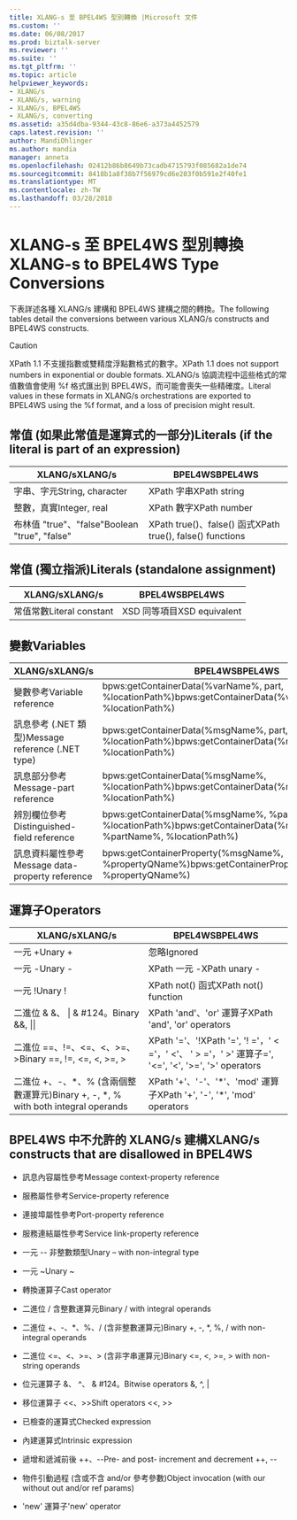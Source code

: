 ```yaml
---
title: XLANG-s 至 BPEL4WS 型別轉換 |Microsoft 文件
ms.custom: ''
ms.date: 06/08/2017
ms.prod: biztalk-server
ms.reviewer: ''
ms.suite: ''
ms.tgt_pltfrm: ''
ms.topic: article
helpviewer_keywords:
- XLANG/s
- XLANG/s, warning
- XLANG/s, BPEL4WS
- XLANG/s, converting
ms.assetid: a35d4dba-9344-43c8-86e6-a373a4452579
caps.latest.revision: ''
author: MandiOhlinger
ms.author: mandia
manager: anneta
ms.openlocfilehash: 02412b86b8649b73cadb4715793f085682a1de74
ms.sourcegitcommit: 8418b1a8f38b7f56979cd6e203f0b591e2f40fe1
ms.translationtype: MT
ms.contentlocale: zh-TW
ms.lasthandoff: 03/28/2018
---
```

# <a name="xlang-s-to-bpel4ws-type-conversions"></a><span data-ttu-id="74de7-102">XLANG-s 至 BPEL4WS 型別轉換</span><span class="sxs-lookup"><span data-stu-id="74de7-102">XLANG-s to BPEL4WS Type Conversions</span></span>
<span data-ttu-id="74de7-103">下表詳述各種 XLANG/s 建構和 BPEL4WS 建構之間的轉換。</span><span class="sxs-lookup"><span data-stu-id="74de7-103">The following tables detail the conversions between various XLANG/s constructs and BPEL4WS constructs.</span></span>  
  
> [!CAUTION]
>  <span data-ttu-id="74de7-104">XPath 1.1 不支援指數或雙精度浮點數格式的數字。</span><span class="sxs-lookup"><span data-stu-id="74de7-104">XPath 1.1 does not support numbers in exponential or double formats.</span></span> <span data-ttu-id="74de7-105">XLANG/s 協調流程中這些格式的常值數值會使用 %f 格式匯出到 BPEL4WS，而可能會喪失一些精確度。</span><span class="sxs-lookup"><span data-stu-id="74de7-105">Literal values in these formats in XLANG/s orchestrations are exported to BPEL4WS using the %f format, and a loss of precision might result.</span></span>  
  
## <a name="literals-if-the-literal-is-part-of-an-expression"></a><span data-ttu-id="74de7-106">常值 (如果此常值是運算式的一部分)</span><span class="sxs-lookup"><span data-stu-id="74de7-106">Literals (if the literal is part of an expression)</span></span>  
  
|<span data-ttu-id="74de7-107">XLANG/s</span><span class="sxs-lookup"><span data-stu-id="74de7-107">XLANG/s</span></span>|<span data-ttu-id="74de7-108">BPEL4WS</span><span class="sxs-lookup"><span data-stu-id="74de7-108">BPEL4WS</span></span>|  
|--------------|-------------|  
|<span data-ttu-id="74de7-109">字串、字元</span><span class="sxs-lookup"><span data-stu-id="74de7-109">String, character</span></span>|<span data-ttu-id="74de7-110">XPath 字串</span><span class="sxs-lookup"><span data-stu-id="74de7-110">XPath string</span></span>|  
|<span data-ttu-id="74de7-111">整數，真實</span><span class="sxs-lookup"><span data-stu-id="74de7-111">Integer, real</span></span>|<span data-ttu-id="74de7-112">XPath 數字</span><span class="sxs-lookup"><span data-stu-id="74de7-112">XPath number</span></span>|  
|<span data-ttu-id="74de7-113">布林值 "true"、"false"</span><span class="sxs-lookup"><span data-stu-id="74de7-113">Boolean "true", "false"</span></span>|<span data-ttu-id="74de7-114">XPath true()、false() 函式</span><span class="sxs-lookup"><span data-stu-id="74de7-114">XPath true(), false() functions</span></span>|  
  
## <a name="literals-standalone-assignment"></a><span data-ttu-id="74de7-115">常值 (獨立指派)</span><span class="sxs-lookup"><span data-stu-id="74de7-115">Literals (standalone assignment)</span></span>  
  
|<span data-ttu-id="74de7-116">XLANG/s</span><span class="sxs-lookup"><span data-stu-id="74de7-116">XLANG/s</span></span>|<span data-ttu-id="74de7-117">BPEL4WS</span><span class="sxs-lookup"><span data-stu-id="74de7-117">BPEL4WS</span></span>|  
|--------------|-------------|  
|<span data-ttu-id="74de7-118">常值常數</span><span class="sxs-lookup"><span data-stu-id="74de7-118">Literal constant</span></span>|<span data-ttu-id="74de7-119">XSD 同等項目</span><span class="sxs-lookup"><span data-stu-id="74de7-119">XSD equivalent</span></span>|  
  
## <a name="variables"></a><span data-ttu-id="74de7-120">變數</span><span class="sxs-lookup"><span data-stu-id="74de7-120">Variables</span></span>  
  
|<span data-ttu-id="74de7-121">XLANG/s</span><span class="sxs-lookup"><span data-stu-id="74de7-121">XLANG/s</span></span>|<span data-ttu-id="74de7-122">BPEL4WS</span><span class="sxs-lookup"><span data-stu-id="74de7-122">BPEL4WS</span></span>|  
|--------------|-------------|  
|<span data-ttu-id="74de7-123">變數參考</span><span class="sxs-lookup"><span data-stu-id="74de7-123">Variable reference</span></span>|<span data-ttu-id="74de7-124">bpws:getContainerData(%varName%,  part, %locationPath%)</span><span class="sxs-lookup"><span data-stu-id="74de7-124">bpws:getContainerData(%varName%,  part, %locationPath%)</span></span>|  
|<span data-ttu-id="74de7-125">訊息參考 (.NET 類型)</span><span class="sxs-lookup"><span data-stu-id="74de7-125">Message reference (.NET type)</span></span>|<span data-ttu-id="74de7-126">bpws:getContainerData(%msgName%, part, %locationPath%)</span><span class="sxs-lookup"><span data-stu-id="74de7-126">bpws:getContainerData(%msgName%, part, %locationPath%)</span></span>|  
|<span data-ttu-id="74de7-127">訊息部分參考</span><span class="sxs-lookup"><span data-stu-id="74de7-127">Message-part reference</span></span>|<span data-ttu-id="74de7-128">bpws:getContainerData(%msgName%, %locationPath%)</span><span class="sxs-lookup"><span data-stu-id="74de7-128">bpws:getContainerData(%msgName%, %locationPath%)</span></span>|  
|<span data-ttu-id="74de7-129">辨別欄位參考</span><span class="sxs-lookup"><span data-stu-id="74de7-129">Distinguished-field reference</span></span>|<span data-ttu-id="74de7-130">bpws:getContainerData(%msgName%, %partName%, %locationPath%)</span><span class="sxs-lookup"><span data-stu-id="74de7-130">bpws:getContainerData(%msgName%, %partName%, %locationPath%)</span></span>|  
|<span data-ttu-id="74de7-131">訊息資料屬性參考</span><span class="sxs-lookup"><span data-stu-id="74de7-131">Message data-property reference</span></span>|<span data-ttu-id="74de7-132">bpws:getContainerProperty(%msgName%, %propertyQName%)</span><span class="sxs-lookup"><span data-stu-id="74de7-132">bpws:getContainerProperty(%msgName%, %propertyQName%)</span></span>|  
  
## <a name="operators"></a><span data-ttu-id="74de7-133">運算子</span><span class="sxs-lookup"><span data-stu-id="74de7-133">Operators</span></span>  
  
|<span data-ttu-id="74de7-134">XLANG/s</span><span class="sxs-lookup"><span data-stu-id="74de7-134">XLANG/s</span></span>|<span data-ttu-id="74de7-135">BPEL4WS</span><span class="sxs-lookup"><span data-stu-id="74de7-135">BPEL4WS</span></span>|  
|--------------|-------------|  
|<span data-ttu-id="74de7-136">一元 +</span><span class="sxs-lookup"><span data-stu-id="74de7-136">Unary +</span></span>|<span data-ttu-id="74de7-137">忽略</span><span class="sxs-lookup"><span data-stu-id="74de7-137">Ignored</span></span>|  
|<span data-ttu-id="74de7-138">一元 -</span><span class="sxs-lookup"><span data-stu-id="74de7-138">Unary -</span></span>|<span data-ttu-id="74de7-139">XPath 一元 -</span><span class="sxs-lookup"><span data-stu-id="74de7-139">XPath unary -</span></span>|  
|<span data-ttu-id="74de7-140">一元 !</span><span class="sxs-lookup"><span data-stu-id="74de7-140">Unary !</span></span>|<span data-ttu-id="74de7-141">XPath not() 函式</span><span class="sxs-lookup"><span data-stu-id="74de7-141">XPath not() function</span></span>|  
|<span data-ttu-id="74de7-142">二進位 & &、 &#124; & #124。</span><span class="sxs-lookup"><span data-stu-id="74de7-142">Binary &&, &#124;&#124;</span></span>|<span data-ttu-id="74de7-143">XPath 'and'、'or' 運算子</span><span class="sxs-lookup"><span data-stu-id="74de7-143">XPath 'and', 'or' operators</span></span>|  
|<span data-ttu-id="74de7-144">二進位 ==、!=、<=、<、>=、></span><span class="sxs-lookup"><span data-stu-id="74de7-144">Binary ==, !=, <=, <, >=, ></span></span>|<span data-ttu-id="74de7-145">XPath '='、'!</span><span class="sxs-lookup"><span data-stu-id="74de7-145">XPath '=', '!</span></span> <span data-ttu-id="74de7-146">='，' < ='，' <'、 ' > ='，' >' 運算子</span><span class="sxs-lookup"><span data-stu-id="74de7-146">=', '<=', '<', '>=', '>' operators</span></span>|  
|<span data-ttu-id="74de7-147">二進位 +、-、\*、% (含兩個整數運算元)</span><span class="sxs-lookup"><span data-stu-id="74de7-147">Binary +, -, \*, % with both integral operands</span></span>|<span data-ttu-id="74de7-148">XPath '+'、'-'、'\*'、'mod' 運算子</span><span class="sxs-lookup"><span data-stu-id="74de7-148">XPath '+', '-', '\*', 'mod' operators</span></span>|  
  
## <a name="xlangs-constructs-that-are-disallowed-in-bpel4ws"></a><span data-ttu-id="74de7-149">BPEL4WS 中不允許的 XLANG/s 建構</span><span class="sxs-lookup"><span data-stu-id="74de7-149">XLANG/s constructs that are disallowed in BPEL4WS</span></span>  
  
-   <span data-ttu-id="74de7-150">訊息內容屬性參考</span><span class="sxs-lookup"><span data-stu-id="74de7-150">Message context-property reference</span></span>  
  
-   <span data-ttu-id="74de7-151">服務屬性參考</span><span class="sxs-lookup"><span data-stu-id="74de7-151">Service-property reference</span></span>  
  
-   <span data-ttu-id="74de7-152">連接埠屬性參考</span><span class="sxs-lookup"><span data-stu-id="74de7-152">Port-property reference</span></span>  
  
-   <span data-ttu-id="74de7-153">服務連結屬性參考</span><span class="sxs-lookup"><span data-stu-id="74de7-153">Service link-property reference</span></span>  
  
-   <span data-ttu-id="74de7-154">一元 -- 非整數類型</span><span class="sxs-lookup"><span data-stu-id="74de7-154">Unary – with non-integral type</span></span>  
  
-   <span data-ttu-id="74de7-155">一元 ~</span><span class="sxs-lookup"><span data-stu-id="74de7-155">Unary ~</span></span>  
  
-   <span data-ttu-id="74de7-156">轉換運算子</span><span class="sxs-lookup"><span data-stu-id="74de7-156">Cast operator</span></span>  
  
-   <span data-ttu-id="74de7-157">二進位 / 含整數運算元</span><span class="sxs-lookup"><span data-stu-id="74de7-157">Binary / with integral operands</span></span>  
  
-   <span data-ttu-id="74de7-158">二進位 +、-、\*、%、/ (含非整數運算元)</span><span class="sxs-lookup"><span data-stu-id="74de7-158">Binary +, -, \*, %, / with non-integral operands</span></span>  
  
-   <span data-ttu-id="74de7-159">二進位 <=、<、>=、> (含非字串運算元)</span><span class="sxs-lookup"><span data-stu-id="74de7-159">Binary <=, <, >=, > with non-string operands</span></span>  
  
-   <span data-ttu-id="74de7-160">位元運算子 &、 ^、 & #124。</span><span class="sxs-lookup"><span data-stu-id="74de7-160">Bitwise operators &, ^, &#124;</span></span>  
  
-   <span data-ttu-id="74de7-161">移位運算子 <<、>></span><span class="sxs-lookup"><span data-stu-id="74de7-161">Shift operators <<, >></span></span>  
  
-   <span data-ttu-id="74de7-162">已檢查的運算式</span><span class="sxs-lookup"><span data-stu-id="74de7-162">Checked expression</span></span>  
  
-   <span data-ttu-id="74de7-163">內建運算式</span><span class="sxs-lookup"><span data-stu-id="74de7-163">Intrinsic expression</span></span>  
  
-   <span data-ttu-id="74de7-164">遞增和遞減前後 ++、--</span><span class="sxs-lookup"><span data-stu-id="74de7-164">Pre- and post- increment and decrement ++, --</span></span>  
  
-   <span data-ttu-id="74de7-165">物件引動過程 (含或不含 and/or 參考參數)</span><span class="sxs-lookup"><span data-stu-id="74de7-165">Object invocation (with our without out and/or ref params)</span></span>  
  
-   <span data-ttu-id="74de7-166">'new' 運算子</span><span class="sxs-lookup"><span data-stu-id="74de7-166">'new' operator</span></span>